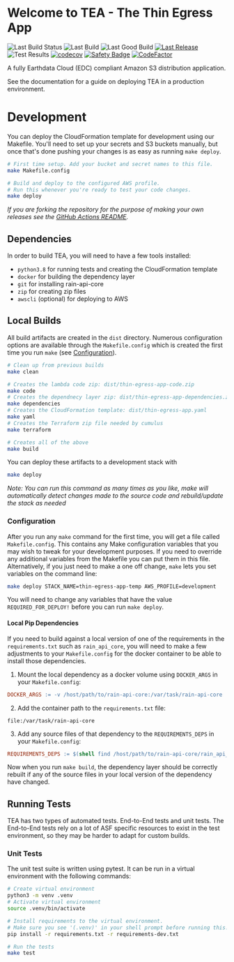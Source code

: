 # Welcome to TEA - The Thin Egress App

![Last Build Status](https://img.shields.io/endpoint.svg?url=https%3A%2F%2Fs3.amazonaws.com%2Fasf.public.code%2Fthin-egress-app%2Fbuildstatus.json)
![Last Build](https://img.shields.io/endpoint.svg?url=https%3A%2F%2Fs3.amazonaws.com%2Fasf.public.code%2Fthin-egress-app%2Flastbuild.json)
![Last Good Build](https://img.shields.io/endpoint.svg?url=https%3A%2F%2Fs3.amazonaws.com%2Fasf.public.code%2Fthin-egress-app%2Flastgoodbuild.json)
[![Last Release](https://img.shields.io/endpoint.svg?url=https%3A%2F%2Fs3.amazonaws.com%2Fasf.public.code%2Fthin-egress-app%2Flastrelease.json)]((https://github.com/asfadmin/thin-egress-app/releases/latest))
![Test Results](https://img.shields.io/endpoint.svg?url=https%3A%2F%2Fs3.amazonaws.com%2Fasf.public.code%2Fthin-egress-app%2Ftestresults.json)
[![codecov](https://codecov.io/gh/asfadmin/thin-egress-app/branch/master/graph/badge.svg?token=Jd5l4IVpkM)](https://codecov.io/gh/asfadmin/thin-egress-app)
[![Safety Badge](https://pyup.io/repos/github/asfadmin/thin-egress-app/shield.svg?t=1559317620375)](https://pyup.io/account/repos/github/asfadmin/thin-egress-app/)
[![CodeFactor](https://www.codefactor.io/repository/github/asfadmin/thin-egress-app/badge)](https://www.codefactor.io/repository/github/asfadmin/thin-egress-app)

A fully Earthdata Cloud (EDC) compliant
Amazon S3 distribution application.


<!-- TODO: Add link to docs page -->
See the documentation for a guide on deploying TEA in a production environment.


# Development

You can deploy the CloudFormation template for development using our Makefile. You'll need to
set up your secrets and S3 buckets manually, but once that's done pushing your changes is as easy as
running `make deploy`.

```bash
# First time setup. Add your bucket and secret names to this file.
make Makefile.config

# Build and deploy to the configured AWS profile.
# Run this whenever you're ready to test your code changes.
make deploy
```

*If you are forking the repository for the purpose of making your own
releases see the [GitHub Actions README](.github/workflows/README.md).*

## Dependencies

In order to build TEA, you will need to have a few tools installed:

- `python3.8` for running tests and creating the CloudFormation template
- `docker` for building the dependency layer
- `git` for installing rain-api-core
- `zip` for creating zip files
- `awscli` (optional) for deploying to AWS


## Local Builds
All build artifacts are created in the `dist` directory. Numerous configuration options are available through the `Makefile.config` which is created the first time you run `make` (see [Configuration](#configuration)).

```bash
# Clean up from previous builds
make clean

# Creates the lambda code zip: dist/thin-egress-app-code.zip
make code
# Creates the dependnecy layer zip: dist/thin-egress-app-dependencies.zip
make dependencies
# Creates the CloudFormation template: dist/thin-egress-app.yaml
make yaml
# Creates the Terraform zip file needed by cumulus
make terraform

# Creates all of the above
make build
```

You can deploy these artifacts to a development stack with
```bash
make deploy
```
*Note: You can run this command as many times as you like, make will automatically detect
changes made to the source code and rebuild/update the stack as needed*

### Configuration
After you run any `make` command for the first time, you will get a file called `Makefile.config`. This contains
any Make configuration variables that you may wish to tweak for your development purposes. If you
need to override any additional variables from the Makefile you can put them in this file.
Alternatively, if you just need to make a one off change, `make` lets you set variables on the
command line:

```bash
make deploy STACK_NAME=thin-egress-app-temp AWS_PROFILE=development
```

You will need to change any variables that have the value `REQUIRED_FOR_DEPLOY!` before you can run
`make deploy`.


#### Local Pip Dependencies
If you need to build against a local version of one of the requirements in the `requirements.txt`
such as `rain_api_core`, you will need to make a few adjustments to your `Makefile.config` for the
docker container to be able to install those dependencies.

1. Mount the local dependency as a docker volume using `DOCKER_ARGS` in your `Makefile.config`:
```makefile
DOCKER_ARGS := -v /host/path/to/rain-api-core:/var/task/rain-api-core
```
2. Add the container path to the `requirements.txt` file:
```
file:/var/task/rain-api-core
```
3. Add any source files of that dependency to the `REQUIREMENTS_DEPS` in your `Makefile.config`:
```makefile
REQUIREMENTS_DEPS := $(shell find /host/path/to/rain-api-core/rain_api_core/ -name '*.py')
```

Now when you run `make build`, the dependency layer should be correctly rebuilt if any of the
source files in your local version of the dependency have changed.


## Running Tests
TEA has two types of automated tests. End-to-End tests and unit tests. The End-to-End tests rely on a lot of ASF specific resources to exist in the test environment, so they may be harder to adapt for custom builds.

### Unit Tests

The unit test suite is written using pytest. It can be run in a virtual environment with the following commands:

```bash
# Create virtual environment
python3 -m venv .venv
# Activate virtual environment
source .venv/bin/activate

# Install requirements to the virtual environment.
# Make sure you see '(.venv)' in your shell prompt before running this!
pip install -r requirements.txt -r requirements-dev.txt

# Run the tests
make test
```
